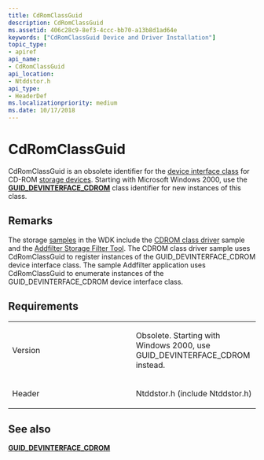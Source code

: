 ```yaml
---
title: CdRomClassGuid
description: CdRomClassGuid
ms.assetid: 406c28c9-8ef3-4ccc-bb70-a13b8d1ad64e
keywords: ["CdRomClassGuid Device and Driver Installation"]
topic_type:
- apiref
api_name:
- CdRomClassGuid
api_location:
- Ntddstor.h
api_type:
- HeaderDef
ms.localizationpriority: medium
ms.date: 10/17/2018
---
```


# CdRomClassGuid


CdRomClassGuid is an obsolete identifier for the [device interface class](https://msdn.microsoft.com/library/windows/hardware/ff541339) for CD-ROM [storage devices](https://msdn.microsoft.com/library/windows/hardware/ff566969). Starting with Microsoft Windows 2000, use the [**GUID_DEVINTERFACE_CDROM**](guid-devinterface-cdrom.md) class identifier for new instances of this class.

Remarks
-------

The storage [samples](http://go.microsoft.com/fwlink/p/?LinkId=618052) in the WDK include the [CDROM class driver](http://go.microsoft.com/fwlink/p/?linkid=256093) sample and the [Addfilter Storage Filter Tool](http://go.microsoft.com/fwlink/p/?linkid=256076). The CDROM class driver sample uses CdRomClassGuid to register instances of the GUID_DEVINTERFACE_CDROM device interface class. The sample Addfilter application uses CdRomClassGuid to enumerate instances of the GUID_DEVINTERFACE_CDROM device interface class.

Requirements
------------

<table>
<colgroup>
<col width="50%" />
<col width="50%" />
</colgroup>
<tbody>
<tr class="odd">
<td align="left"><p>Version</p></td>
<td align="left"><p>Obsolete. Starting with Windows 2000, use GUID_DEVINTERFACE_CDROM instead.</p></td>
</tr>
<tr class="even">
<td align="left"><p>Header</p></td>
<td align="left">Ntddstor.h (include Ntddstor.h)</td>
</tr>
</tbody>
</table>

## See also


[**GUID_DEVINTERFACE_CDROM**](guid-devinterface-cdrom.md)

 

 






